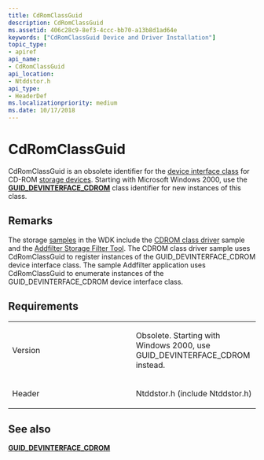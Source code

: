 ```yaml
---
title: CdRomClassGuid
description: CdRomClassGuid
ms.assetid: 406c28c9-8ef3-4ccc-bb70-a13b8d1ad64e
keywords: ["CdRomClassGuid Device and Driver Installation"]
topic_type:
- apiref
api_name:
- CdRomClassGuid
api_location:
- Ntddstor.h
api_type:
- HeaderDef
ms.localizationpriority: medium
ms.date: 10/17/2018
---
```


# CdRomClassGuid


CdRomClassGuid is an obsolete identifier for the [device interface class](https://msdn.microsoft.com/library/windows/hardware/ff541339) for CD-ROM [storage devices](https://msdn.microsoft.com/library/windows/hardware/ff566969). Starting with Microsoft Windows 2000, use the [**GUID_DEVINTERFACE_CDROM**](guid-devinterface-cdrom.md) class identifier for new instances of this class.

Remarks
-------

The storage [samples](http://go.microsoft.com/fwlink/p/?LinkId=618052) in the WDK include the [CDROM class driver](http://go.microsoft.com/fwlink/p/?linkid=256093) sample and the [Addfilter Storage Filter Tool](http://go.microsoft.com/fwlink/p/?linkid=256076). The CDROM class driver sample uses CdRomClassGuid to register instances of the GUID_DEVINTERFACE_CDROM device interface class. The sample Addfilter application uses CdRomClassGuid to enumerate instances of the GUID_DEVINTERFACE_CDROM device interface class.

Requirements
------------

<table>
<colgroup>
<col width="50%" />
<col width="50%" />
</colgroup>
<tbody>
<tr class="odd">
<td align="left"><p>Version</p></td>
<td align="left"><p>Obsolete. Starting with Windows 2000, use GUID_DEVINTERFACE_CDROM instead.</p></td>
</tr>
<tr class="even">
<td align="left"><p>Header</p></td>
<td align="left">Ntddstor.h (include Ntddstor.h)</td>
</tr>
</tbody>
</table>

## See also


[**GUID_DEVINTERFACE_CDROM**](guid-devinterface-cdrom.md)

 

 






